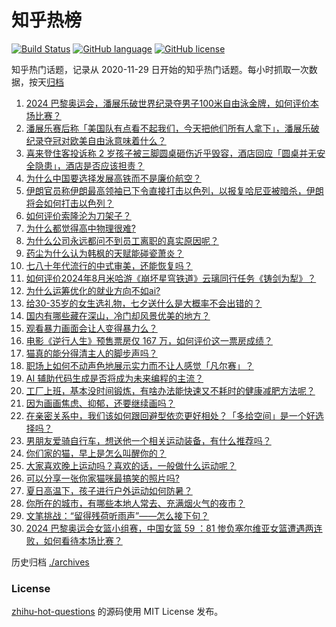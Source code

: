 # 知乎热榜
[![Build Status](https://github.com/ToWeLong/zhihu-hot-questions/workflows/CI/badge.svg)](https://github.com/ToWeLong/zhihu-hot-questions/actions)
[![GitHub language](https://img.shields.io/badge/language-golang-orange.svg)](https://golang.org/)
[![GitHub license](https://img.shields.io/github/license/ToWeLong/zhihu-hot-questions)](https://github.com/ToWeLong/zhihu-hot-questions/blob/main/LICENSE)

知乎热门话题，记录从 2020-11-29 日开始的知乎热门话题。每小时抓取一次数据，按天[归档](./archives)

<!-- BEGIN -->

1. [2024 巴黎奥运会，潘展乐破世界纪录夺男子100米自由泳金牌，如何评价本场比赛？](https://www.zhihu.com/question/663122684)
1. [潘展乐赛后称「美国队有点看不起我们，今天把他们所有人拿下」，潘展乐破纪录夺冠对欧美自由泳意味着什么？](https://www.zhihu.com/question/663144227)
1. [喜来登住客投诉称 2 岁孩子被三脚圆桌砸伤近乎毁容，酒店回应「圆桌并无安全隐患」，酒店是否应该担责？](https://www.zhihu.com/question/662981508)
1. [为什么中国要选择发展高铁而不是廉价航空？](https://www.zhihu.com/question/663032292)
1. [伊朗官员称伊朗最高领袖已下令直接打击以色列，以报复哈尼亚被暗杀，伊朗将会如何打击以色列？](https://www.zhihu.com/question/663153907)
1. [如何评价索隆沦为刀架子？](https://www.zhihu.com/question/663025347)
1. [为什么都觉得高中物理很难?](https://www.zhihu.com/question/625757114)
1. [为什么公司永远都问不到员工离职的真实原因呢？](https://www.zhihu.com/question/662509266)
1. [药尘为什么认为韩枫的天赋能碰瓷萧炎？](https://www.zhihu.com/question/658744910)
1. [七八十年代流行的中式审美，还能恢复吗？](https://www.zhihu.com/question/662909179)
1. [如何评价2024年8月米哈游《崩坏星穹铁道》云璃同行任务《铸剑为犁》？](https://www.zhihu.com/question/663074044)
1. [为什么运筹优化的就业方向不如ai?](https://www.zhihu.com/question/657596263)
1. [给30-35岁的女生选礼物，七夕送什么是大概率不会出错的？](https://www.zhihu.com/question/662470177)
1. [国内有哪些藏在深山，冷门却风景优美的地方？](https://www.zhihu.com/question/662292366)
1. [观看暴力画面会让人变得暴力么？](https://www.zhihu.com/question/662976461)
1. [电影《逆行人生》预售票房仅 167 万，如何评价这一票房成绩？](https://www.zhihu.com/question/662866220)
1. [猫真的能分得清主人的脚步声吗？](https://www.zhihu.com/question/662233495)
1. [职场上如何不动声色地展示实力而不让人感觉「凡尔赛」？](https://www.zhihu.com/question/662971214)
1. [AI 辅助代码生成是否将成为未来编程的主流？](https://www.zhihu.com/question/661759714)
1. [工厂上班，基本没时间锻炼，有啥办法能快速又不耗时的健康减肥方法呢？](https://www.zhihu.com/question/662974574)
1. [因为画画焦虑、抑郁，还要继续画吗？](https://www.zhihu.com/question/662976563)
1. [在亲密关系中，我们该如何跟回避型依恋更好相处？「多给空间」是一个好选择吗？](https://www.zhihu.com/question/662919153)
1. [男朋友爱骑自行车，想送他一个相关运动装备，有什么推荐吗？](https://www.zhihu.com/question/662470097)
1. [你们家的猫，早上是怎么叫醒你的？](https://www.zhihu.com/question/662558192)
1. [大家喜欢晚上运动吗？喜欢的话，一般做什么运动呢？](https://www.zhihu.com/question/662675834)
1. [可以分享一张你家猫咪最搞笑的照片吗?](https://www.zhihu.com/question/661741639)
1. [夏日高温下，孩子进行户外运动如何防暑？](https://www.zhihu.com/question/661959393)
1. [你所在的城市，有哪些本地人常去、充满烟火气的夜市？](https://www.zhihu.com/question/661067079)
1. [文笔挑战：“留得残荷听雨声”——怎么接下句？](https://www.zhihu.com/question/663056441)
1. [2024 巴黎奥运会女篮小组赛，中国女篮 59 ：81 惨负塞尔维亚女篮遭遇两连败，如何看待本场比赛？](https://www.zhihu.com/question/663097079)

<!-- END -->

历史归档 [./archives](./archives)


### License
[zhihu-hot-questions](https://github.com/towelong/zhihu-hot-questions) 的源码使用 MIT License 发布。